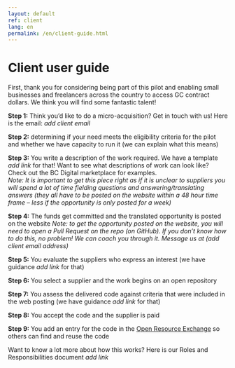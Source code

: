 ```yaml
---
layout: default
ref: client
lang: en
permalink: /en/client-guide.html
---
```

# Client user guide

First, thank you for considering being part of this pilot and enabling small businesses and freelancers across the country to access GC contract dollars.
We think you will find some fantastic talent!

**Step 1:** Think you’d like to do a micro-acquisition?  Get in touch with us!  Here is the email: *add client email*

**Step 2:** determining if your need meets the eligibility criteria for the pilot and whether we have capacity to run it (we can explain what this means)

**Step 3:** You write a description of the work required. We have a template *add link* for that! Want to see what descriptions of work can look like? Check out the BC Digital marketplace for examples.  
*Note: It is important to get this piece right as if it is unclear to suppliers you will spend a lot of time fielding questions and answering/translating answers (they all have to be posted on the website within a 48 hour time frame – less if the opportunity is only posted for a week)*

**Step 4:** The funds get committed and the translated opportunity is posted on the website
*Note: to get the opportunity posted on the website, you will need to open a Pull Request on the repo (on GitHub). If you don’t know how to do this, no problem! We can coach you through it. Message us at (add client email address)*

**Step 5:** You evaluate the suppliers who express an interest (we have guidance *add link* for that)

**Step 6:** You select a supplier and the work begins on an open repository

**Step 7:** You assess the delivered code against criteria that were included in the web posting (we have guidance *add link* for that)

**Step 8:** You accept the code and the supplier is paid

**Step 9:** You add an entry for the code in the [Open Resource Exchange](https://code.open.canada.ca/en/index.html) so others can find and reuse the code

Want to know a lot more about how this works?  Here is our Roles and Responsibilities document *add link*
